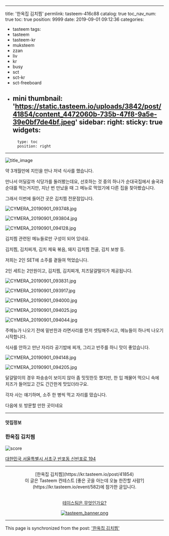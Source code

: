 
---
title: '한옥집 김치찜'
permlink: tasteem-416c88
catalog: true
toc_nav_num: true
toc: true
position: 9999
date: 2019-09-01 09:12:36
categories:
- tasteem
tags:
- tasteem
- tasteem-kr
- muksteem
- zzan
- liv
- kr
- busy
- sct
- sct-kr
- sct-freeboard
- mini
thumbnail: 'https://static.tasteem.io/uploads/3842/post/41854/content_4472060b-735b-47f8-9a5e-39e0bf7de4bf.jpeg'
sidebar:
    right:
        sticky: true
widgets:
    -
        type: toc
        position: right
---


![title_image](https://static.tasteem.io/uploads/3842/post/41854/content_4472060b-735b-47f8-9a5e-39e0bf7de4bf.jpeg)
<br/>

약 3개월만에 지인을 만나 저녁 식사를 했습니다.

만나서 어딜갈까 식당가를 둘러봤는데요, 
선호하는 것 중의 하나가 순대국집에서 술국과 순대를 먹는거지만,
지난 번 만났을 때 그 메뉴로 먹었기에 다른 집을 찾아봤습니다.

그래서 이번에 들어간 곳은 김치찜 전문점입니다.


![CYMERA_20190901_093748.jpg](https://static.tasteem.io/uploads/image/image/208129/4904178c-4b12-4c46-856f-b6220805ff42.jpeg)


![CYMERA_20190901_093804.jpg](https://static.tasteem.io/uploads/image/image/208130/4904178c-4b12-4c46-856f-b6220805ff42.jpeg)


![CYMERA_20190901_094128.jpg](https://static.tasteem.io/uploads/image/image/208131/4904178c-4b12-4c46-856f-b6220805ff42.jpeg)


김치찜 관련된 메뉴들로만 구성이 되어 있네요.

김치찜, 김치찌개, 김치 제육 볶음, 돼지 김치찜 전골, 김치 보쌍 등.

저희는 2인 SET에 소주를 곁들여 먹었습니다.

2인 세트는 2만원이고, 김치찜, 김치찌개, 치즈달걀말이가 제공됩니다.


![CYMERA_20190901_093831.jpg](https://static.tasteem.io/uploads/image/image/208132/4904178c-4b12-4c46-856f-b6220805ff42.jpeg)


![CYMERA_20190901_093917.jpg](https://static.tasteem.io/uploads/image/image/208133/4904178c-4b12-4c46-856f-b6220805ff42.jpeg)


![CYMERA_20190901_094000.jpg](https://static.tasteem.io/uploads/image/image/208134/4904178c-4b12-4c46-856f-b6220805ff42.jpeg)


![CYMERA_20190901_094025.jpg](https://static.tasteem.io/uploads/image/image/208135/4904178c-4b12-4c46-856f-b6220805ff42.jpeg)


![CYMERA_20190901_094044.jpg](https://static.tasteem.io/uploads/image/image/208136/4904178c-4b12-4c46-856f-b6220805ff42.jpeg)


주메뉴가 나오기 전에 밑반찬과 라면사리를 먼저 셋팅해주시고,
메뉴들이 하나씩 나오기 시작합니다.

식사를 안하고 만난 자리라 공기밥에 찌개, 그리고 반주를 하니 맛이 좋았습니다.


![CYMERA_20190901_094148.jpg](https://static.tasteem.io/uploads/image/image/208137/4904178c-4b12-4c46-856f-b6220805ff42.jpeg)


![CYMERA_20190901_094205.jpg](https://static.tasteem.io/uploads/image/image/208138/4904178c-4b12-4c46-856f-b6220805ff42.jpeg)


달걀말이의 경우 파송송이 보이지 않아 좀 밋밋한듯 했지만,
한 입 깨물어 먹으니 속에 치즈가 들어있고 간도 간간한게 맛있더라구요.

각자 사는 얘기하며, 소주 한 병씩 먹고 자리를 떴습니다.

다음에 또 방문할 만한 곳이네요





---------------------
#### 맛집정보
### 한옥집 김치찜
![score](https://static.tasteem.io/images/steem/2Crowns.png)

[대한민국 서울특별시 서초구 반포동 신반포로 194](https://kr.tasteem.io/post/41854#map)

-----------------------------------------
<center>[한옥집 김치찜](https://kr.tasteem.io/post/41854)
<br/>이 글은 Tasteem 컨테스트
 [좋은 곳을 아는데 오늘 한잔할 사람?](https://kr.tasteem.io/event/582)에 참가한 글입니다.

<br/>[테이스팀은 무엇인가요?](https://kr.tasteem.io/about)

[![tasteem_banner.png](https://static.tasteem.io/images/tasteem_banner_v3.png)](https://kr.tasteem.io)</center>

- - -

This page is synchronized from the post: ['한옥집 김치찜'](https://steemit.com/@lucky2015/tasteem-416c88)
